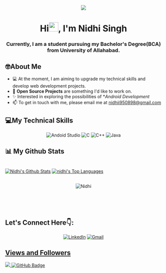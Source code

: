 <div align="center">
<img src="https://miro.medium.com/max/1400/1*qdAW1TjCN57h1lbuuzvchg.gif"/>
</div>
 
<h1 align="center">Hi<img src="https://raw.githubusercontent.com/MartinHeinz/MartinHeinz/master/wave.gif" width="30px">, I'm Nidhi Singh</h1>


<h3 align="center">Currently, I am a student pursuing my Bachelor's Degree(BCA) from University of Allahabad.</h3>


## 🤓About Me 
 
 
 - 💻 At the moment, I am aiming to upgrade my technical skills and develop web development projects.
 - 🙌 **Open Source Projects** are something I'd like to work on.
 - ✨ Interested in exploring the possibilities of **Android Development*
 - 📫 To get in touch with me, please email me at nidhii950898@gmail.com


## 💻My Technical Skills

<p align="center">

 <img alt="Andoid Studio" src="https://img.shields.io/badge/Andoid-Studio-green" />
 <img alt="C" src="https://img.shields.io/badge/c-%2300599C.svg?&style=for-the-badge&logo=c&logoColor=white" />
 <img alt="C++" src="https://img.shields.io/badge/c++-%2300599C.svg?&style=for-the-badge&logo=c%2B%2B&ogoColor=white" />
 <img alt="Java" src="https://img.shields.io/badge/java-%23ED8B00.svg?&style=for-the-badge&logo=java&logoColor=white" />
 
 </p>



## 📊 My Github Stats

  <br/>
    <a href="https://github.com/nidhiii112/github-readme-stats"><img alt="Nidhi's Github Stats" src="https://github-readme-stats.vercel.app/api?username=nidhiii112&show_icons=true&count_private=true&theme=react&hide_border=true&bg_color=0D1117" /></a>
  <a href="https://github.com/nidhiii112/github-readme-stats"><img alt="nidhi's Top Languages" src="https://github-readme-stats.vercel.app/api/top-langs/?username=nidhiii112&langs_count=8&count_private=true&layout=compact&theme=react&hide_border=true&bg_color=0D1117" /></a>
  <br/>
  
  
  <br/>
  <div align="center">
<p><img align="center" src="https://github-readme-streak-stats.herokuapp.com/?user=nidhiii112&theme=react" alt="Nidhi"/></p>
  </div>
<br/>


<br/>
<br/>



## Let's Connect Here👇:

<div align="center">


<a  href="https://www.linkedin.com/in/nidhii-s-163356215/" target="_blank"><img alt="LinkedIn" src="https://img.shields.io/badge/linkedin%20-%230077B5.svg?&style=for-the-badge&logo=linkedin&logoColor=white" /></a>
<a href="mailto:nidhii950898@gmail.com"><img  alt="Gmail" src="https://img.shields.io/badge/Gmail-D14836?style=for-the-badge&logo=gmail&logoColor=white" />


</div>


## Views and Followers
<a href="https://github.com/nidhiii112/github-profile-views-counter">
 <img src="https://komarev.com/ghpvc/?username=nidhiii112&color=green">
</a>
<a href="https://github.com/nidhiii112?tab=followers"><img src="https://img.shields.io/github/followers/nidhiii112?label=Followers&style=social" alt="GitHub Badge"></a>
 
<!--
**nidhiii112/nidhiii112** is a ✨ _special_ ✨ repository because its `README.md` (this file) appears on your GitHub profile.

Here are some ideas to get you started:

- 🔭 I’m currently working on ...
- 🌱 I’m currently learning ...
- 👯 I’m looking to collaborate on ...
- 🤔 I’m looking for help with ...
- 💬 Ask me about ...
- 📫 How to reach me:nidhii950898@gmail.com
- 😄 Pronouns: ...
- ⚡ Fun fact: ...
-->
